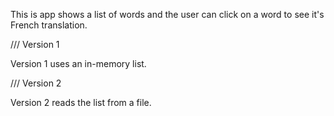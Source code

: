This is app shows a list of words and the user can 
click on a word to see it's French translation.

/// Version 1

Version 1 uses an in-memory list.

/// Version 2

Version 2 reads the list from a file.

